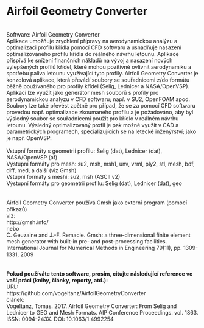 # Airfoil Geometry Converter
<BR>
Software: Airfoil Geometry Converter
<BR>
Aplikace umožňuje zrychlení přípravy na aerodynamickou analýzu a optimalizaci profilu křídla pomocí CFD softwaru a usnadňuje nasazení optimalizovaného profilu křídla do reálného návrhu letounu. Aplikace přispívá ke snížení finančních nákladů na vývoj a nasazení nových vylepšených profilů křídel, které mohou pozitivně ovlivnit aerodynamiku a spotřebu paliva letounu využívající tyto profily. Airfoil Geometry Converter je konzolová aplikace, která převádí soubory se souřadnicemi z/do formátu běžně používaného pro profily křídel (Selig, Lednicer a NASA/OpenVSP). Aplikaci lze využít jako generátor mesh souborů s profily pro aerodynamickou analýzu v CFD softwaru; např. v SU2, OpenFOAM apod. Soubory lze také převést zpětně pro případ, že se za pomocí CFD softwaru provedou např. optimalizace zkoumaného profilu a je požadováno, aby byl výsledný soubor se souřadnicemi použit pro křídlo v reálném návrhu letounu. Výsledný optimalizovaný profil je pak možné využít v CAD a parametrických programech, specializujících se na letecké inženýrství; jako je např. OpenVSP.
<BR>
<BR>
Vstupní formáty s geometrií profilu: Selig (dat), Lednicer (dat), NASA/OpenVSP (af)
<BR>
Výstupní formáty pro mesh: su2, msh, msh1, unv, vrml, ply2, stl, mesh, bdf, diff, med, a další (viz Gmsh)
<BR>
Vstupní formáty s meshí: su2, msh (ASCII v2)
<BR>
Výstupní formáty pro geometrii profilu: Selig (dat), Lednicer (dat), geo
<BR>
<BR>
<BR>
Airfoil Geometry Converter používá Gmsh jako externí program (pomocí příkazů)
<BR>
viz:
<BR>
http://gmsh.info/
<BR>
nebo
<BR>
C. Geuzaine and J.-F. Remacle. Gmsh: a three-dimensional finite element mesh generator with built-in pre- and post-processing facilities. International Journal for Numerical Methods in Engineering 79(11), pp. 1309-1331, 2009
<BR>
<BR>
<BR>
<b>Pokud používáte tento software, prosím, citujte následující reference ve vaší práci (knihy, články, reporty, atd.):</b>
<BR>
URL:<BR>
https://github.com/vogeltanz/AirfoilGeometryConverter
<BR>
článek:<BR>
Vogeltanz, Tomas. 2017. Airfoil Geometry Converter: From Selig and Lednicer to GEO and Mesh Formats.
AIP Conference Proceedings. vol. 1863. ISSN: 0094-243X. DOI: 10.1063/1.4992254

